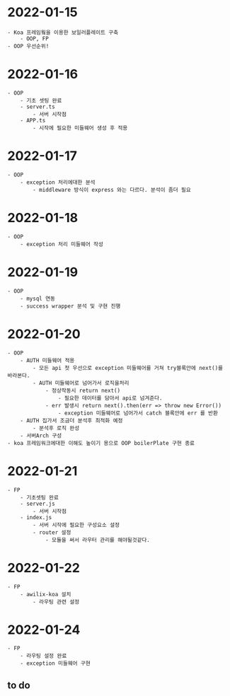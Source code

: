 # 2022-01-15

    - Koa 프레임웤을 이용한 보일러플레이트 구축
        - OOP, FP
    - OOP 우선순위!

# 2022-01-16

    - OOP
        - 기초 셋팅 완료
        - server.ts
            - 서버 시작점
        - APP.ts
            - 시작에 필요한 미들웨어 생성 후 적용

# 2022-01-17

    - OOP
        - exception 처리에대한 분석
            - middleware 방식이 express 와는 다르다. 분석이 좀더 필요

# 2022-01-18

    - OOP
        - exception 처리 미들웨어 작성

# 2022-01-19

    - OOP
        - mysql 연동
        - success wrapper 분석 및 구현 진행

# 2022-01-20

    - OOP
        - AUTH 미들웨어 적용
            - 모든 api 첫 우선으로 exception 미들웨어를 거쳐 try블록안에 next()를 바라본다.
            - AUTH 미들웨어로 넘어가서 로직을처리
                - 정상작동시 return next()
                    - 필요한 데이터를 담아서 api로 넘겨준다.
                - err 발생시 return next().then(err => throw new Error())
                    - exception 미들웨어로 넘어가서 catch 블록안에 err 를 반환
        - AUTH 집가서 조금더 분석후 최적화 예정
            - 분석후 로직 완성
        - 서버Arch 구성
    - koa 프레임워크에대한 이해도 높이기 용으로 OOP boilerPlate 구현 종료

# 2022-01-21

    - FP
        - 기초셋팅 완료
        - server.js
            - 서버 시작점
        - index.js
            - 서버 시작에 필요한 구성요소 설정
            - router 설정
                - 모듈을 써서 라우터 관리를 해야될것같다.

# 2022-01-22

    - FP
        - awilix-koa 설치
            - 라우팅 관련 설정

# 2022-01-24

    - FP
        - 라우팅 설정 완료
        - exception 미들웨어 구현

## to do
